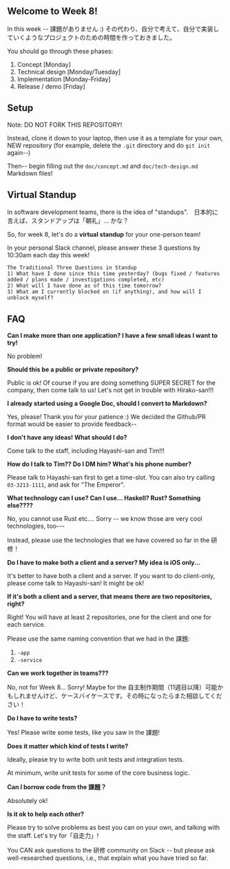 ## Welcome to Week 8!

In this week -- 課題がありません :)  その代わり、自分で考えて、自分で実装していくようなプロジェクトのための時間を作っておきました。

You should go through these phases:

1. Concept [Monday]
2. Technical design [Monday/Tuesday] 
3. Implementation [Monday-Friday]
4. Release / demo [Friday]

## Setup 

Note: DO NOT FORK THIS REPOSITORY!

Instead, clone it down to your laptop, then use it as a template for your own, NEW repository (for example, delete the `.git` directory and do `git init` again--)

Then-- begin filling out the `doc/concept.md` and `doc/tech-design.md` Markdown files!

## Virtual Standup

In software development teams, there is the idea of "standups".　日本的に言えば、スタンドアップは「朝礼」... かな？

So, for week 8, let's do a **virtual standup** for your one-person team!  

In your personal Slack channel, please answer these 3 questions by 10:30am each day this week!

```
The Traditional Three Questions in Standup
1) What have I done since this time yesterday? (bugs fixed / features added / plans made / investigations completed, etc)
2) What will I have done as of this time tomorrow? 
3) What am I currently blocked on (if anything), and how will I unblock myself? 
```


## FAQ 

**Can I make more than one application?  I have a few small ideas I want to try!**

No problem!

**Should this be a public or private repository?**

Public is ok!  Of course if you are doing something SUPER SECRET for the company, then come talk to us!  Let's not get in trouble with Hirako-san!!!

**I already started using a Google Doc, should I convert to Markdown?**

Yes, please!  Thank you for your patience :)  We decided the Github/PR format would be easier to provide feedback--

**I don't have any ideas!  What should I do?**

Come talk to the staff, including Hayashi-san and Tim!!!

**How do I talk to Tim?? Do I DM him? What's his phone number?**

Please talk to Hayashi-san first to get a time-slot.  You can also try calling `03-3213-1111`, and ask for "The Emperor". 

**What technology can I use?  Can I use... Haskell?  Rust?  Something else????**

No, you cannot use Rust etc....  Sorry -- we know those are very cool technologies, too---  

Instead, please use the technologies that we have covered so far in the 研修！

**Do I have to make both a client and a server?  My idea is iOS only...**

It's better to have both a client and a server. If you want to do client-only, please come talk to Hayashi-san! It might be ok!

**If it's both a client and a server, that means there are two repositories, right?**

Right!  You will have at least 2 repositories, one for the client and one for each service. 

Please use the same naming convention that we had in the 課題:

1) `-app`
2) `-service`

**Can we work together in teams???**

No, not for Week 8...  Sorry!  Maybe for the 自主制作期間（11週目以降）可能かもしれませんけど、ケースバイケースです。その時になったらまた相談してください！

**Do I have to write tests?** 

Yes!  Please write some tests, like you saw  in the 課題!

**Does it matter which kind of tests I write?**

Ideally, please try to write both unit tests and integration tests. 

At minimum, write unit tests for some of the core business logic. 

**Can I borrow code from the 課題？**

Absolutely ok!

**Is it ok to help each other?**

Please try to solve problems as best you can on your own, and talking with the staff.  Let's try for「自走力」!

You CAN ask questions to the 研修 community on Slack -- but please ask well-researched questions, i.e., that explain what you have tried so far.

